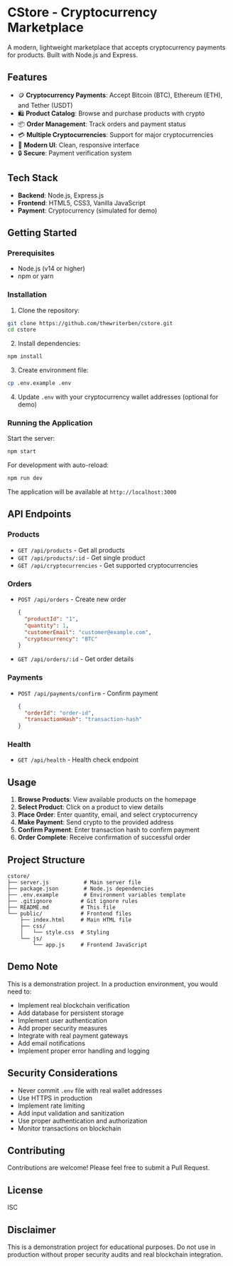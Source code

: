# CStore - Cryptocurrency Marketplace

A modern, lightweight marketplace that accepts cryptocurrency payments for products. Built with Node.js and Express.

## Features

- 🪙 **Cryptocurrency Payments**: Accept Bitcoin (BTC), Ethereum (ETH), and Tether (USDT)
- 🛍️ **Product Catalog**: Browse and purchase products with crypto
- 📦 **Order Management**: Track orders and payment status
- 💳 **Multiple Cryptocurrencies**: Support for major cryptocurrencies
- 🎨 **Modern UI**: Clean, responsive interface
- 🔒 **Secure**: Payment verification system

## Tech Stack

- **Backend**: Node.js, Express.js
- **Frontend**: HTML5, CSS3, Vanilla JavaScript
- **Payment**: Cryptocurrency (simulated for demo)

## Getting Started

### Prerequisites

- Node.js (v14 or higher)
- npm or yarn

### Installation

1. Clone the repository:
```bash
git clone https://github.com/thewriterben/cstore.git
cd cstore
```

2. Install dependencies:
```bash
npm install
```

3. Create environment file:
```bash
cp .env.example .env
```

4. Update `.env` with your cryptocurrency wallet addresses (optional for demo)

### Running the Application

Start the server:
```bash
npm start
```

For development with auto-reload:
```bash
npm run dev
```

The application will be available at `http://localhost:3000`

## API Endpoints

### Products

- `GET /api/products` - Get all products
- `GET /api/products/:id` - Get single product
- `GET /api/cryptocurrencies` - Get supported cryptocurrencies

### Orders

- `POST /api/orders` - Create new order
  ```json
  {
    "productId": "1",
    "quantity": 1,
    "customerEmail": "customer@example.com",
    "cryptocurrency": "BTC"
  }
  ```
- `GET /api/orders/:id` - Get order details

### Payments

- `POST /api/payments/confirm` - Confirm payment
  ```json
  {
    "orderId": "order-id",
    "transactionHash": "transaction-hash"
  }
  ```

### Health

- `GET /api/health` - Health check endpoint

## Usage

1. **Browse Products**: View available products on the homepage
2. **Select Product**: Click on a product to view details
3. **Place Order**: Enter quantity, email, and select cryptocurrency
4. **Make Payment**: Send crypto to the provided address
5. **Confirm Payment**: Enter transaction hash to confirm payment
6. **Order Complete**: Receive confirmation of successful order

## Project Structure

```
cstore/
├── server.js           # Main server file
├── package.json        # Node.js dependencies
├── .env.example        # Environment variables template
├── .gitignore         # Git ignore rules
├── README.md          # This file
└── public/            # Frontend files
    ├── index.html     # Main HTML file
    ├── css/
    │   └── style.css  # Styling
    └── js/
        └── app.js     # Frontend JavaScript
```

## Demo Note

This is a demonstration project. In a production environment, you would need to:

- Implement real blockchain verification
- Add database for persistent storage
- Implement user authentication
- Add proper security measures
- Integrate with real payment gateways
- Add email notifications
- Implement proper error handling and logging

## Security Considerations

- Never commit `.env` file with real wallet addresses
- Use HTTPS in production
- Implement rate limiting
- Add input validation and sanitization
- Use proper authentication and authorization
- Monitor transactions on blockchain

## Contributing

Contributions are welcome! Please feel free to submit a Pull Request.

## License

ISC

## Disclaimer

This is a demonstration project for educational purposes. Do not use in production without proper security audits and real blockchain integration.